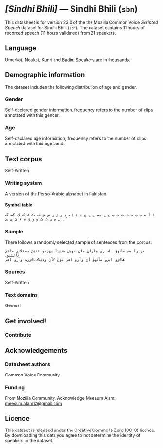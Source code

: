 # *[Sindhi Bhili]* &mdash; Sindhi Bhili (`sbn`)
This datasheet is for version 23.0 of the the Mozilla Common Voice *Scripted Speech* dataset 
for Sindhi Bhili (`sbn`). The dataset contains 11 hours of recorded
speech (11 hours validated) from 21 speakers.

## Language
<!-- {{LANGUAGE_DESCRIPTION}} -->
<!-- Provide a brief (1-2 paragraph) description of your language -->

Umerkot, Noukot, Kunri and Badin. Speakers are in thousands.

<!-- ### Variants -->
<!-- {{VARIANT_DESCRIPTION}} -->
<!-- @ OPTIONAL @ -->
<!-- Describe the variants (MCV variants) of your language -->

<!-- Original Answer: -->
<!-- sindhi and Dhatki -->

## Demographic information
<!-- You can get a lot of the information in this section from https://analyzer.cv-toolbox.web.tr/browse -->
The dataset includes the following distribution of age and gender.

### Gender
<!-- {{GENDER_TABLE}} -->
<!-- @ AUTOMATICALLY GENERATED @ -->
<!-- | Gender | Frequency |
|--------|-----------|
| male, masculine | ? |
| undeclared | ? |
| female, feminine | ? | -->
Self-declared gender information, frequency refers to the number of clips annotated with this gender.

### Age
<!-- {{AGE_TABLE}} -->
<!-- @ AUTOMATICALLY GENERATED @ -->
<!-- | Age band | Frequency |
|----------|-----------|
| teens | ? |
| twenties | ? |
| thirties | ? |
| fourties | ? |
| fifties | ? |
   ...if other age ranges are present in your data, add rows... -->
Self-declared age information, frequency refers to the number of clips annotated with this age band.

## Text corpus
<!-- {{TEXT_CORPUS_DESCRIPTION}} -->
<!-- @ OPTIONAL @ -->
<!-- An overview of the text corpus, with information such as average length (in characters and words) of validated sentences. -->

Self-Written 

### Writing system
<!-- {{WRITING_SYSTEM_DESCRIPTION}} -->
<!-- @ OPTIONAL @ -->
<!-- A description of the writing system (or writing systems) used in the text corpus -->

 A version of the Perso-Arabic alphabet in Pakistan.

#### Symbol table
<!-- {{ALPHABET_TABLE}} -->
<!-- @ OPTIONAL @ -->
<!-- If the writing system is alphabetic, you can include the valid alphabet here -->

```ا آ ب ٻ ڀ ت ٿ ٽ ٺ پ ج ڄ جھ ڃ چ ڇ د ڌ ڏ ڊ ڍ ر ڙ ز س ش ڦ ڪ ک گ ڳ گھ ڱ ل م ن ݩ ڻ ۈ و ۆ ه ء ىٰ ي ێ َ ِ ُ   ```

### Sample
<!-- {{SENTENCES_SAMPLE}} -->
There follows a randomly selected sample of sentences from the corpus.
```
تر رآ سڀ مآڻهوٚ  اُٺ ري وآرآنٚ مآنٚ ٺهيل ڪپڙآ پهرتو ائيٚنٚ جھنٚگليٚ مآکيٚ کآئيٚتو۔
هڪڙو ايڙو مآڻهوٚ آڻ وآرو اهي موٚنٚ کآݩ وڌيٚڪ ڪزرت وآرو اهي
```

### Sources
<!-- {{SOURCES_LIST}} -->
<!-- @ OPTIONAL @ -->
<!-- A list of sentence sources, can be curated to the top-N -->

Self-Written 

### Text domains
<!-- {{TEXT_DOMAIN_DESCRIPTION}} -->
<!-- @ OPTIONAL @ -->
<!-- What text domains are represented in the corpus? -->

General


## Get involved!


### Contribute
<!-- {{CONTRIBUTE_LINKS_LIST}} -->
<!-- Here you can include links for how to contribute to the dataset -->


## Acknowledgements


### Datasheet authors
<!-- {{DATASHEET_AUTHORS_LIST}} -->
<!-- A list in the format of: Your Name <email@email.com> -->

Common Voice Community


### Funding
<!-- {{FUNDING_DESCRIPTION}} -->
<!-- @ OPTIONAL @ -->
<!-- If you received any funding, you can include the acknowledgement here -->

From Mozilla Community. Acknowledge Meesum Alam: meesum.alam12@gmail.com 

## Licence
This dataset is released under the [Creative Commons Zero (CC-0)](https://creativecommons.org/public-domain/cc0/) licence. By downloading this data
you agree to not determine the identity of speakers in the dataset.